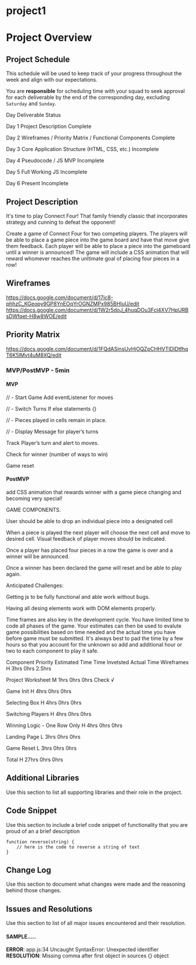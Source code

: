 # project1
# Project Overview

## Project Schedule

This schedule will be used to keep track of your progress throughout the week and align with our expectations.  

You are **responsible** for scheduling time with your squad to seek approval for each deliverable by the end of the corresponding day, excluding `Saturday` and `Sunday`.

Day	Deliverable	Status

Day 1	Project Description	Complete

Day 2	Wireframes / Priority Matrix / Functional Components	Complete

Day 3	Core Application Structure (HTML, CSS, etc.)	Incomplete

Day 4	Pseudocode / JS MVP	Incomplete

Day 5	Full Working JS	Incomplete

Day 6	Present	Incomplete


## Project Description

It's time to play Connect Four! That family friendly classic that incorporates strategy and cunning to defeat the opponent!

Create a game of Connect Four for two competing players. The players will be able to place a game piece into the game board and have that move give them feedback. Each player will be able to place a piece into the gameboard until a winner is announced! The game will include a CSS animation that will reward whomever reaches the unltimate goal of placing four pieces in a row!

## Wireframes

https://docs.google.com/document/d/17ic8-phhzC_KGeopy9GP8YnEOqYrOGNZMPx985BHIuU/edit
https://docs.google.com/document/d/1W2r5doJ_4huqDOu3Fcl4XV7HpURBsDWfqet-H8w8WOE/edit

## Priority Matrix

https://docs.google.com/document/d/1FQdASinsUyHjOQZpCHHVTIDlDtfhqT6K5lMvt4uM8XQ/edit 

### MVP/PostMVP - 5min


#### MVP 


// - Start Game
Add eventListener for moves


// - Switch Turns
If else statements {}


// - Pieces played in cells remain in place.


// - Display Message for player’s turns


Track Player’s turn and alert to moves.

Check for winner (number of ways to win)

Game reset



#### PostMVP 



add CSS animation that rewards winner with a game piece changing and becoming very special!

GAME COMPONENTS.

User should be able to drop an individual piece into a designated cell
 
When a piece is played the next player will choose the next cell and move to desired cell.
Visual feedback of player moves should be indicated.

Once a player has placed four pieces in a row the game is over and a winner will be announced.
		 
Once a winner has been declared the game will reset and be able to play again.


Anticipated Challenges:

  Getting js to be fully functional and able work without bugs.
  
  Having all desing elements work with DOM elements properly.
  





Time frames are also key in the development cycle.  You have limited time to code all phases of the game.  Your estimates can then be used to evalute game possibilities based on time needed and the actual time you have before game must be submitted. It's always best to pad the time by a few hours so that you account for the unknown so add and additional hour or two to each component to play it safe.

Component	Priority	Estimated Time	Time Invetsted	Actual Time
Wireframes	H	3hrs	0hrs	2.5hrs  

Project Worksheet	M	1hrs	0hrs	0hrs Check √

Game Init	H	4hrs	0hrs	0hrs

Selecting Box	H	4hrs	0hrs	0hrs

Switching Players	H	4hrs	0hrs	0hrs

Winning Logic - One Row Only	H	4hrs	0hrs	0hrs

Landing Page	L	3hrs	0hrs	0hrs

Game Reset	L	3hrs	0hrs	0hrs

Total	H	27hrs	0hrs	0hrs



## Additional Libraries
 Use this section to list all supporting libraries and their role in the project. 

## Code Snippet

Use this section to include a brief code snippet of functionality that you are proud of an a brief description  

```
function reverse(string) {
	// here is the code to reverse a string of text
}
```

## Change Log
 Use this section to document what changes were made and the reasoning behind those changes.  

## Issues and Resolutions
 Use this section to list of all major issues encountered and their resolution.

#### SAMPLE.....
**ERROR**: app.js:34 Uncaught SyntaxError: Unexpected identifier                                
**RESOLUTION**: Missing comma after first object in sources {} object





